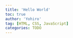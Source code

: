 ```yaml
---
title: 'Hello World'
toc: true
author: 'Yohiro'
tag: [HTML, CSS, JavaScript]
categories: TODO
---
```


